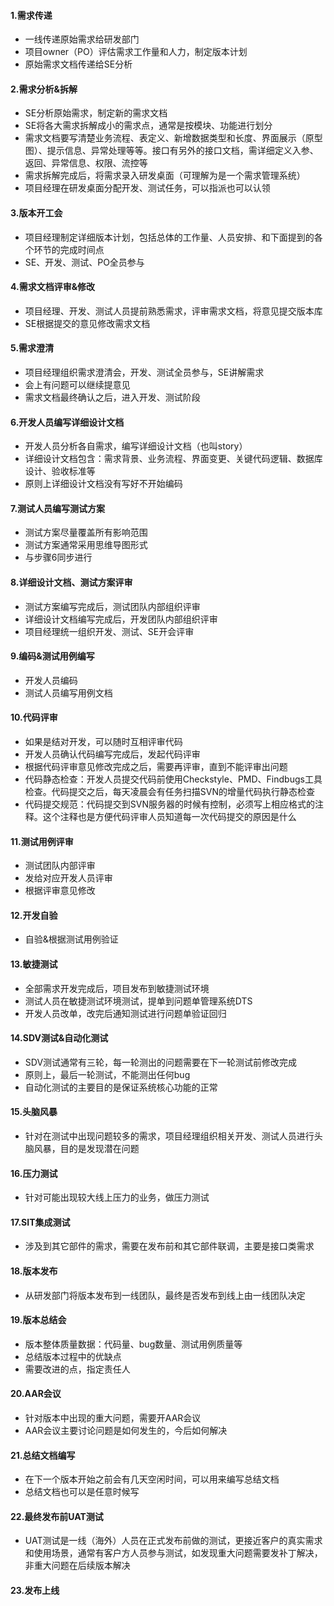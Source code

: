 #### 1.需求传递
- 一线传递原始需求给研发部门
- 项目owner（PO）评估需求工作量和人力，制定版本计划
- 原始需求文档传递给SE分析

#### 2.需求分析&拆解
- SE分析原始需求，制定新的需求文档
- SE将各大需求拆解成小的需求点，通常是按模块、功能进行划分
- 需求文档要写清楚业务流程、表定义、新增数据类型和长度、界面展示（原型图）、提示信息、异常处理等等。接口有另外的接口文档，需详细定义入参、返回、异常信息、权限、流控等
- 需求拆解完成后，将需求录入研发桌面（可理解为是一个需求管理系统）
- 项目经理在研发桌面分配开发、测试任务，可以指派也可以认领

#### 3.版本开工会
- 项目经理制定详细版本计划，包括总体的工作量、人员安排、和下面提到的各个环节的完成时间点
- SE、开发、测试、PO全员参与

#### 4.需求文档评审&修改
- 项目经理、开发、测试人员提前熟悉需求，评审需求文档，将意见提交版本库
- SE根据提交的意见修改需求文档

#### 5.需求澄清
- 项目经理组织需求澄清会，开发、测试全员参与，SE讲解需求
- 会上有问题可以继续提意见
- 需求文档最终确认之后，进入开发、测试阶段

#### 6.开发人员编写详细设计文档
- 开发人员分析各自需求，编写详细设计文档（也叫story）
- 详细设计文档包含：需求背景、业务流程、界面变更、关键代码逻辑、数据库设计、验收标准等
- 原则上详细设计文档没有写好不开始编码

#### 7.测试人员编写测试方案
- 测试方案尽量覆盖所有影响范围
- 测试方案通常采用思维导图形式
- 与步骤6同步进行

#### 8.详细设计文档、测试方案评审
- 测试方案编写完成后，测试团队内部组织评审
- 详细设计文档编写完成后，开发团队内部组织评审
- 项目经理统一组织开发、测试、SE开会评审

#### 9.编码&测试用例编写
- 开发人员编码
- 测试人员编写用例文档

#### 10.代码评审
- 如果是结对开发，可以随时互相评审代码
- 开发人员确认代码编写完成后，发起代码评审
- 根据代码评审意见修改完成之后，需要再评审，直到不能评审出问题
- 代码静态检查：开发人员提交代码前使用Checkstyle、PMD、Findbugs工具检查。代码提交之后，每天凌晨会有任务扫描SVN的增量代码执行静态检查
- 代码提交规范：代码提交到SVN服务器的时候有控制，必须写上相应格式的注释。这个注释也是方便代码评审人员知道每一次代码提交的原因是什么

#### 11.测试用例评审
- 测试团队内部评审
- 发给对应开发人员评审
- 根据评审意见修改

#### 12.开发自验
- 自验&根据测试用例验证

#### 13.敏捷测试
- 全部需求开发完成后，项目发布到敏捷测试环境
- 测试人员在敏捷测试环境测试，提单到问题单管理系统DTS
- 开发人员改单，改完后通知测试进行问题单验证回归

#### 14.SDV测试&自动化测试
- SDV测试通常有三轮，每一轮测出的问题需要在下一轮测试前修改完成
- 原则上，最后一轮测试，不能测出任何bug
- 自动化测试的主要目的是保证系统核心功能的正常

#### 15.头脑风暴
- 针对在测试中出现问题较多的需求，项目经理组织相关开发、测试人员进行头脑风暴，目的是发现潜在问题

#### 16.压力测试
- 针对可能出现较大线上压力的业务，做压力测试

#### 17.SIT集成测试
- 涉及到其它部件的需求，需要在发布前和其它部件联调，主要是接口类需求

#### 18.版本发布
- 从研发部门将版本发布到一线团队，最终是否发布到线上由一线团队决定

#### 19.版本总结会
- 版本整体质量数据：代码量、bug数量、测试用例质量等
- 总结版本过程中的优缺点
- 需要改进的点，指定责任人

#### 20.AAR会议
- 针对版本中出现的重大问题，需要开AAR会议
- AAR会议主要讨论问题是如何发生的，今后如何解决

#### 21.总结文档编写
- 在下一个版本开始之前会有几天空闲时间，可以用来编写总结文档
- 总结文档也可以是任意时候写

#### 22.最终发布前UAT测试
- UAT测试是一线（海外）人员在正式发布前做的测试，更接近客户的真实需求和使用场景，通常有客户方人员参与测试，如发现重大问题需要发补丁解决，非重大问题在后续版本解决

#### 23.发布上线